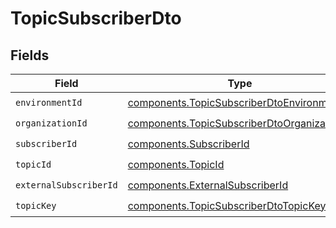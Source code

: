 # TopicSubscriberDto


## Fields

| Field                                                                                                      | Type                                                                                                       | Required                                                                                                   | Description                                                                                                |
| ---------------------------------------------------------------------------------------------------------- | ---------------------------------------------------------------------------------------------------------- | ---------------------------------------------------------------------------------------------------------- | ---------------------------------------------------------------------------------------------------------- |
| `environmentId`                                                                                            | [components.TopicSubscriberDtoEnvironmentId](../../models/components/topicsubscriberdtoenvironmentid.md)   | :heavy_check_mark:                                                                                         | N/A                                                                                                        |
| `organizationId`                                                                                           | [components.TopicSubscriberDtoOrganizationId](../../models/components/topicsubscriberdtoorganizationid.md) | :heavy_check_mark:                                                                                         | N/A                                                                                                        |
| `subscriberId`                                                                                             | [components.SubscriberId](../../models/components/subscriberid.md)                                         | :heavy_check_mark:                                                                                         | N/A                                                                                                        |
| `topicId`                                                                                                  | [components.TopicId](../../models/components/topicid.md)                                                   | :heavy_check_mark:                                                                                         | N/A                                                                                                        |
| `externalSubscriberId`                                                                                     | [components.ExternalSubscriberId](../../models/components/externalsubscriberid.md)                         | :heavy_check_mark:                                                                                         | N/A                                                                                                        |
| `topicKey`                                                                                                 | [components.TopicSubscriberDtoTopicKey](../../models/components/topicsubscriberdtotopickey.md)             | :heavy_check_mark:                                                                                         | N/A                                                                                                        |